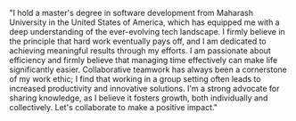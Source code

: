 "I hold a master's degree in software development from Maharash University in the United States of America, which has equipped me with a deep understanding of the ever-evolving tech landscape. I firmly believe in the principle that hard work eventually pays off, and I am dedicated to achieving meaningful results through my efforts. I am passionate about efficiency and firmly believe that managing time effectively can make life significantly easier. Collaborative teamwork has always been a cornerstone of my work ethic; I find that working in a group setting often leads to increased productivity and innovative solutions. I'm a strong advocate for sharing knowledge, as I believe it fosters growth, both individually and collectively. Let's collaborate to make a positive impact."
